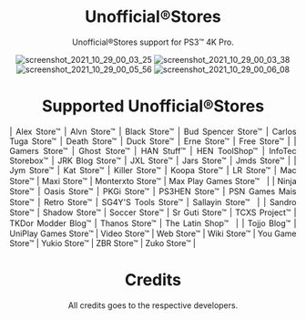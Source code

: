 <div align="center"> 

# Unofficial®Stores
  
Unofficial®Stores support for PS3™ 4K Pro.
 
![screenshot_2021_10_29_00_03_25](https://user-images.githubusercontent.com/74815634/139367597-b36e893a-7a6c-479f-a3ac-22e05cd1183a.png)
![screenshot_2021_10_29_00_03_38](https://user-images.githubusercontent.com/74815634/139367599-5886cfc4-ed0f-4cb3-ba60-5f0b76581e6b.png)
![screenshot_2021_10_29_00_05_56](https://user-images.githubusercontent.com/74815634/139367601-3cecb190-b077-4953-b432-e27251d789a7.png)
![screenshot_2021_10_29_00_06_08](https://user-images.githubusercontent.com/74815634/139367602-26667f1d-ed06-43e1-8614-4b5d17b60f78.png)


# Supported Unofficial®Stores
  
<div align="justify">
    
| Alex Store™ | Alvn Store™ | Black Store™ | Bud Spencer Store™ | Carlos Tuga Store™ | Death Store™ | Duck Store™ | Erne Store™ | Free Store™ | | Gamers Store™  | Ghost Store™  |  HAN Stuff™ | HEN ToolShop™ | InfoTec Storebox™ | JRK Blog Store™ | JXL Store™ | Jars Store™ | Jmds Store™ | | Jym Store™ | Kat Store™ | Killer Store™ | Koopa Store™ | LR Store™ | Mac Store™ | Maxi Store™ | Monterxto Store™ | Max Play Games Store™ㅤ| | Ninja Store™ | Oasis Store™ | PKGi Store™ | PS3HEN Store™ | PSN Games Mais Store™ | Retro Store™ | SG4Y'S Tools Store™ | Sallayin Store™ㅤ| | Sandro Store™ | Shadow Store™ | Soccer Store™ | Sr Guti Store™ | TCXS Project™ | TKDor Modder Blog™ | Thanos Store™ | The Latin Shop™ㅤ| |  Tojjo Blog™ | UniPlay Games Store™ | Video Store™ | Web Store™ | Wiki Store™ | You Game Store™ | Yukio Store™ | ZBR Store™ | Zuko Store™ | 
</div>
  
<div align="center"> 
 
 # Credits
 All credits goes to the respective developers.
</div>
